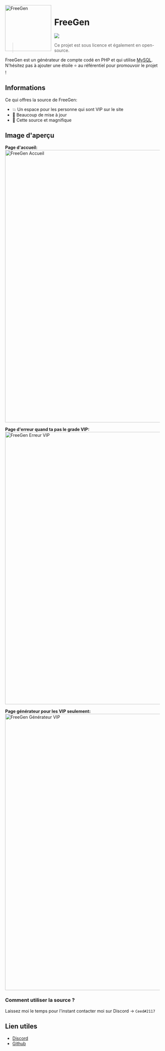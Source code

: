 <img width="150" height="150" align="left" style="float: left; margin: 0 10px 0 0;" alt="FreeGen" src="">  

# FreeGen

[![](https://img.shields.io/badge/paypal-donate-blue.svg)](https://paypal.me/niondiscord)

> Ce projet est sous licence et également en open-source.

FreeGen est un générateur de compte codé en PHP et qui utilise [MySQL](https://www.mysql.com/fr/).  
N'hésitez pas à ajouter une étoile ⭐ au référentiel pour promouvoir le projet !

## Informations

Ce qui offres la source de FreeGen:
* 💥 Un espace pour les personne qui sont VIP sur le site
* 💯 Beaucoup de mise à jour
* 🤩 Cette source et magnifique

## Image d'aperçu

**Page d'accueil:**
<img width="887" alt="FreeGen Accueil" src="https://user-images.githubusercontent.com/82039844/201332235-74ea616c-ae57-4d10-a55f-3e1a2de13e59.PNG">

**Page d'erreur quand ta pas le grade VIP:**
<img width="887" alt="FreeGen Erreur VIP" src="https://user-images.githubusercontent.com/82039844/201332462-ca3ee8a5-bdbc-4b5d-9161-486a59b85739.PNG">

**Page générateur pour les VIP seulement:**
<img width="900" alt="FreeGen Générateur VIP" src="https://user-images.githubusercontent.com/82039844/201332694-ec453d91-9c26-47a5-aee8-d1aeca2bb24e.PNG">

### Comment utiliser la source ?

Laissez moi le temps pour l'instant contacter moi sur Discord -> `Ceed#2117`

## Lien utiles

*   [Discord](https://discord.gg/freemembersplus)
*   [Github](https://github.com/ceedledev/FreeGen/)
